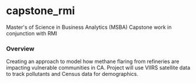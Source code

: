 # capstone_rmi
Master's of Science in Business Analytics (MSBA) Capstone work in conjunction with RMI

### Overview
Creating an approach to model how methane flaring from refineries are impacting vulnerable communities in CA. Project will use VIIRS satellite data to track pollutants and Census data for demographics. 
